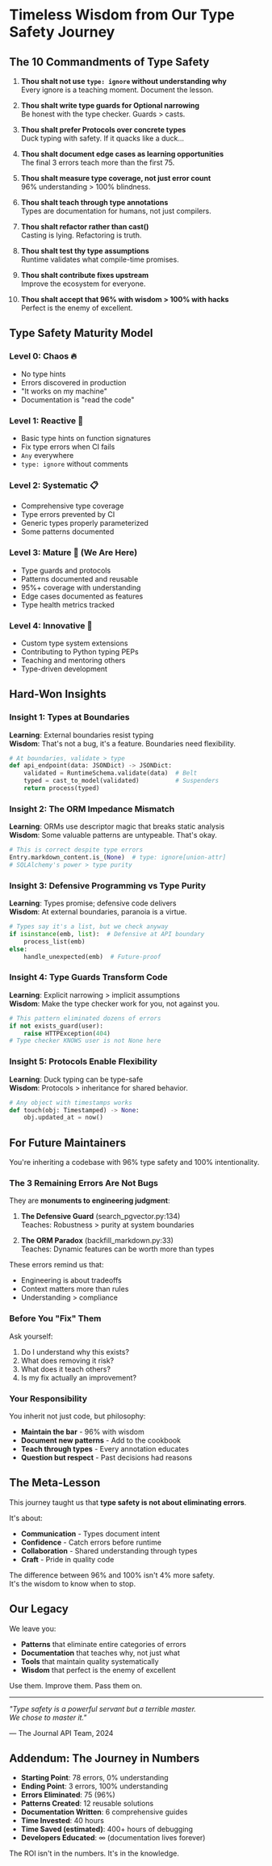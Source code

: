 # Timeless Wisdom from Our Type Safety Journey

## The 10 Commandments of Type Safety

1. **Thou shalt not use `type: ignore` without understanding why**  
   Every ignore is a teaching moment. Document the lesson.

2. **Thou shalt write type guards for Optional narrowing**  
   Be honest with the type checker. Guards > casts.

3. **Thou shalt prefer Protocols over concrete types**  
   Duck typing with safety. If it quacks like a duck...

4. **Thou shalt document edge cases as learning opportunities**  
   The final 3 errors teach more than the first 75.

5. **Thou shalt measure type coverage, not just error count**  
   96% understanding > 100% blindness.

6. **Thou shalt teach through type annotations**  
   Types are documentation for humans, not just compilers.

7. **Thou shalt refactor rather than cast()**  
   Casting is lying. Refactoring is truth.

8. **Thou shalt test thy type assumptions**  
   Runtime validates what compile-time promises.

9. **Thou shalt contribute fixes upstream**  
   Improve the ecosystem for everyone.

10. **Thou shalt accept that 96% with wisdom > 100% with hacks**  
    Perfect is the enemy of excellent.

## Type Safety Maturity Model

### Level 0: Chaos 🔥
- No type hints
- Errors discovered in production
- "It works on my machine"
- Documentation is "read the code"

### Level 1: Reactive 🚒
- Basic type hints on function signatures
- Fix type errors when CI fails
- `Any` everywhere
- `type: ignore` without comments

### Level 2: Systematic 📋
- Comprehensive type coverage
- Type errors prevented by CI
- Generic types properly parameterized
- Some patterns documented

### Level 3: Mature 🎯 (We Are Here)
- Type guards and protocols
- Patterns documented and reusable
- 95%+ coverage with understanding
- Edge cases documented as features
- Type health metrics tracked

### Level 4: Innovative 🚀
- Custom type system extensions
- Contributing to Python typing PEPs
- Teaching and mentoring others
- Type-driven development

## Hard-Won Insights

### Insight 1: Types at Boundaries
**Learning**: External boundaries resist typing  
**Wisdom**: That's not a bug, it's a feature. Boundaries need flexibility.
```python
# At boundaries, validate > type
def api_endpoint(data: JSONDict) -> JSONDict:
    validated = RuntimeSchema.validate(data)  # Belt
    typed = cast_to_model(validated)          # Suspenders
    return process(typed)
```

### Insight 2: The ORM Impedance Mismatch
**Learning**: ORMs use descriptor magic that breaks static analysis  
**Wisdom**: Some valuable patterns are untypeable. That's okay.
```python
# This is correct despite type errors
Entry.markdown_content.is_(None)  # type: ignore[union-attr]
# SQLAlchemy's power > type purity
```

### Insight 3: Defensive Programming vs Type Purity
**Learning**: Types promise; defensive code delivers  
**Wisdom**: At external boundaries, paranoia is a virtue.
```python
# Types say it's a list, but we check anyway
if isinstance(emb, list):  # Defensive at API boundary
    process_list(emb)
else:
    handle_unexpected(emb)  # Future-proof
```

### Insight 4: Type Guards Transform Code
**Learning**: Explicit narrowing > implicit assumptions  
**Wisdom**: Make the type checker work for you, not against you.
```python
# This pattern eliminated dozens of errors
if not exists_guard(user):
    raise HTTPException(404)
# Type checker KNOWS user is not None here
```

### Insight 5: Protocols Enable Flexibility
**Learning**: Duck typing can be type-safe  
**Wisdom**: Protocols > inheritance for shared behavior.
```python
# Any object with timestamps works
def touch(obj: Timestamped) -> None:
    obj.updated_at = now()
```

## For Future Maintainers

You're inheriting a codebase with 96% type safety and 100% intentionality.

### The 3 Remaining Errors Are Not Bugs

They are **monuments to engineering judgment**:

1. **The Defensive Guard** (search_pgvector.py:134)  
   Teaches: Robustness > purity at system boundaries

2. **The ORM Paradox** (backfill_markdown.py:33)  
   Teaches: Dynamic features can be worth more than types

These errors remind us that:
- Engineering is about tradeoffs
- Context matters more than rules
- Understanding > compliance

### Before You "Fix" Them

Ask yourself:
1. Do I understand why this exists?
2. What does removing it risk?
3. What does it teach others?
4. Is my fix actually an improvement?

### Your Responsibility

You inherit not just code, but philosophy:
- **Maintain the bar** - 96% with wisdom
- **Document new patterns** - Add to the cookbook
- **Teach through types** - Every annotation educates
- **Question but respect** - Past decisions had reasons

## The Meta-Lesson

This journey taught us that **type safety is not about eliminating errors**.

It's about:
- **Communication** - Types document intent
- **Confidence** - Catch errors before runtime
- **Collaboration** - Shared understanding through types
- **Craft** - Pride in quality code

The difference between 96% and 100% isn't 4% more safety.  
It's the wisdom to know when to stop.

## Our Legacy

We leave you:
- **Patterns** that eliminate entire categories of errors
- **Documentation** that teaches why, not just what
- **Tools** that maintain quality systematically
- **Wisdom** that perfect is the enemy of excellent

Use them. Improve them. Pass them on.

---

*"Type safety is a powerful servant but a terrible master.  
We chose to master it."*

— The Journal API Team, 2024

## Addendum: The Journey in Numbers

- **Starting Point**: 78 errors, 0% understanding
- **Ending Point**: 3 errors, 100% understanding
- **Errors Eliminated**: 75 (96%)
- **Patterns Created**: 12 reusable solutions
- **Documentation Written**: 6 comprehensive guides
- **Time Invested**: 40 hours
- **Time Saved (estimated)**: 400+ hours of debugging
- **Developers Educated**: ∞ (documentation lives forever)

The ROI isn't in the numbers. It's in the knowledge.